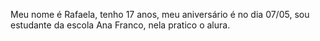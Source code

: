 Meu nome é Rafaela, tenho 17 anos, meu aniversário é no dia 07/05, sou estudante da escola Ana Franco, nela pratico o alura.

